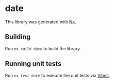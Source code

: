 # date

This library was generated with [Nx](https://nx.dev).

## Building

Run `nx build date` to build the library.

## Running unit tests

Run `nx test date` to execute the unit tests via [Vitest](https://vitest.dev/).

